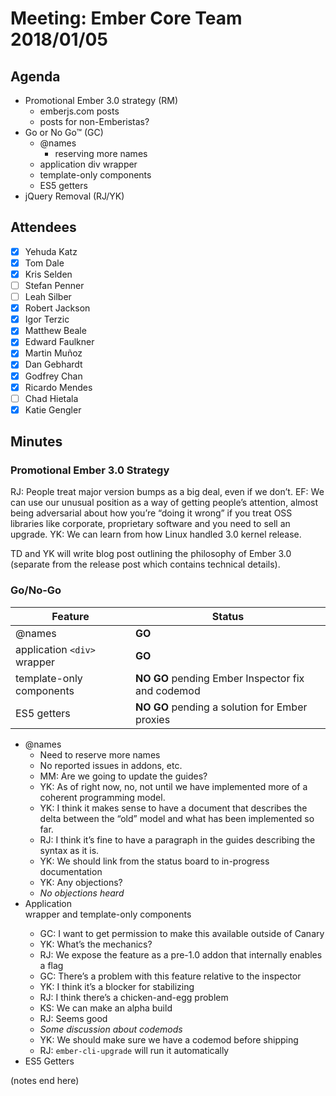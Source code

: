 # Meeting: Ember Core Team 2018/01/05

## Agenda
- Promotional Ember 3.0 strategy (RM)
  - emberjs.com posts
  - posts for non-Emberistas?
- Go or No Go™ (GC)
  - @names
    - reserving more names
  - application div wrapper
  - template-only components
  - ES5 getters
- jQuery Removal (RJ/YK)

## Attendees

- [x] Yehuda Katz
- [x] Tom Dale
- [x] Kris Selden
- [ ] Stefan Penner
- [ ] Leah Silber
- [x] Robert Jackson
- [x] Igor Terzic
- [x] Matthew Beale
- [x] Edward Faulkner
- [x] Martin Muñoz
- [x] Dan Gebhardt
- [x] Godfrey Chan
- [x] Ricardo Mendes
- [ ] Chad Hietala
- [x] Katie Gengler

## Minutes

### Promotional Ember 3.0 Strategy
RJ: People treat major version bumps as a big deal, even if we don’t.
EF: We can use our unusual position as a way of getting people’s attention, almost being adversarial about how you’re “doing it wrong” if you treat OSS libraries like corporate, proprietary software and you need to sell an upgrade.
YK: We can learn from how Linux handled 3.0 kernel release.

TD and YK will write blog post outlining the philosophy of Ember 3.0 (separate from the release post which contains technical details).

### Go/No-Go

| **Feature**                 | **Status**                                        |
| --------------------------- | ------------------------------------------------- |
| @names                      | **GO**                                            |
| application `<div>` wrapper | **GO**                                            |
| template-only components    | **NO GO** pending Ember Inspector fix and codemod |
| ES5 getters                 | **NO GO** pending a solution for Ember proxies    |

- @names
  - Need to reserve more names
  - No reported issues in addons, etc.
  - MM: Are we going to update the guides?
  - YK: As of right now, no, not until we have implemented more of a coherent programming model.
  - YK: I think it makes sense to have a document that describes the delta between the “old” model and what has been implemented so far.
  - RJ: I think it’s fine to have a paragraph in the guides describing the syntax as it is.
  - YK: We should link from the status board to in-progress documentation
  - YK: Any objections?
  - *No objections heard*
- Application <div> wrapper and template-only components
  - GC: I want to get permission to make this available outside of Canary
  - YK: What’s the mechanics?
  - RJ: We expose the feature as a pre-1.0 addon that internally enables a flag
  - GC: There’s a problem with this feature relative to the inspector
  - YK: I think it’s a blocker for stabilizing
  - RJ: I think there’s a chicken-and-egg problem
  - KS: We can make an alpha build
  - RJ: Seems good
  - *Some discussion about codemods*
  - YK: We should make sure we have a codemod before shipping
  - RJ: `ember-cli-upgrade` will run it automatically
- ES5 Getters

(notes end here)

